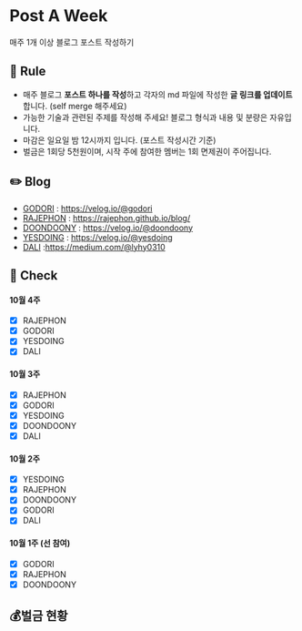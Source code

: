 # Post A Week
매주 1개 이상 블로그 포스트 작성하기

## 📌 Rule
- 매주 블로그 **포스트 하나를 작성**하고 각자의 md 파일에 작성한 **글 링크를 업데이트** 합니다. (self merge 해주세요)
- 가능한 기술과 관련된 주제를 작성해 주세요! 블로그 형식과 내용 및 분량은 자유입니다.
- 마감은 일요일 밤 12시까지 입니다. (포스트 작성시간 기준)
- 벌금은 1회당 5천원이며, 시작 주에 참여한 멤버는 1회 면제권이 주어집니다.

## ✏️ Blog
- [GODORI](https://post-a-week.github.io/blog/GODORI) : https://velog.io/@godori
- [RAJEPHON](https://post-a-week.github.io/blog/RAJEPHON) : https://rajephon.github.io/blog/
- [DOONDOONY](https://post-a-week.github.io/blog/DOONDOONY) : https://velog.io/@doondoony
- [YESDOING](https://post-a-week.github.io/blog/YESDOING) : https://velog.io/@yesdoing
- [DALI](https://github.com/amorfati0310/blog) :https://medium.com/@lyhy0310

## 📘 Check

#### 10월 4주
- [x] RAJEPHON
- [x] GODORI
- [x] YESDOING
- [x] DALI

#### 10월 3주
- [x] RAJEPHON
- [x] GODORI
- [x] YESDOING
- [x] DOONDOONY
- [x] DALI

#### 10월 2주
- [x] YESDOING
- [x] RAJEPHON
- [x] DOONDOONY
- [x] GODORI
- [x] DALI

#### 10월 1주 (선 참여)
- [x] GODORI
- [x] RAJEPHON
- [x] DOONDOONY

## 💰벌금 현황


